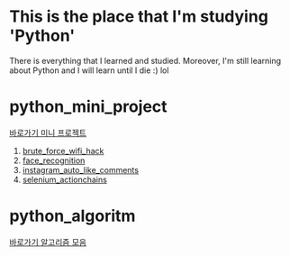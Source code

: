 # This is the place that I'm studying 'Python'
There is everything that I learned and studied.
Moreover, I'm still learning about Python and I will learn until I die :) lol   

# python_mini_project 

[ 바로가기 미니 프로젝트 ](https://github.com/dygksquf5/python_study/tree/master/python_mini_Project)

   1) [brute_force_wifi_hack](https://github.com/dygksquf5/python_study/tree/master/python_mini_Project/brute_force_wifi)
   2) [face_recognition](https://github.com/dygksquf5/python_study/tree/master/python_mini_Project/face_recognition)
   3) [instagram_auto_like_comments](https://github.com/dygksquf5/python_study/tree/master/python_mini_Project/instagram_auto_like_comments)
   4) [selenium_actionchains](https://github.com/dygksquf5/python_study/tree/master/python_mini_Project/selenium_actionchains)



# python_algoritm

[ 바로가기 알고리즘 모음 ](https://github.com/dygksquf5/python_study/tree/master/python_algorithm)
